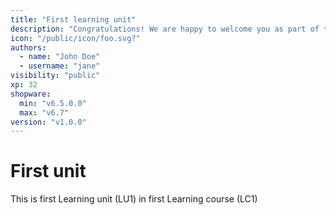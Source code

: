```yaml
---
title: "First learning unit"
description: "Congratulations! We are happy to welcome you as part of the community."
icon: "/public/icon/foo.svg?"
authors:
  - name: "John Doe"
  - username: "jane"
visibility: "public"
xp: 32
shopware:
  min: "v6.5.0.0"
  max: "v6.7"
version: "v1.0.0"
---
```


# First unit

This is first Learning unit (LU1) in first Learning course (LC1)